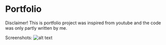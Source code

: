 # Portfolio

Disclaimer!
This is portfolio project was inspired from youtube and the code was only partly written by me.

Screenshots:
![alt text](https://github.com/sekne18/Reinforcement-Rabbits/blob/master/images/portfolio.png?raw=true)
